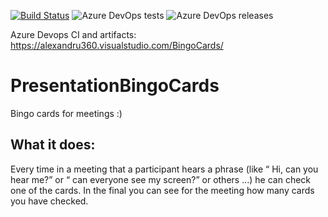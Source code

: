 [![Build Status](https://alexandru360.visualstudio.com/BingoCards/_apis/build/status/alexandru360.PresentationBingoCards?branchName=master)](https://alexandru360.visualstudio.com/BingoCards/_build/latest?definitionId=2&branchName=master)
![Azure DevOps tests](https://img.shields.io/azure-devops/tests/alexandru360/BingoCards/2)
![Azure DevOps releases](https://alexandru360.vsrm.visualstudio.com/_apis/public/Release/badge/ba6c7db7-574d-4c8f-adc3-d7aff9b43cf0/1/1)

Azure Devops CI and artifacts:
https://alexandru360.visualstudio.com/BingoCards/

# PresentationBingoCards
Bingo cards for meetings :)


## What it does: 

Every time in a meeting that a participant hears a phrase (like “ Hi, can you hear me?” or “ can everyone see my screen?” or others …)  he can check one of the cards. In the final you can see for the meeting how many cards you have checked.



